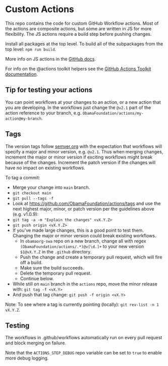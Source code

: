 # Custom Actions

This repo contains the code for custom GitHub Workflow actions. Most of the actions are
composite actions, but some are written in JS for more flexibility. The JS actions require
a build step before pushing changes.

Install all packages at the top level. To build all of the subpackages from the top level: `npm run build`.

More info on JS actions in the
[GitHub docs](https://docs.github.com/en/actions/creating-actions/creating-a-javascript-action#commit-tag-and-push-your-action-to-github).

For info on the @actions toolkit helpers see the
[GitHub Actions Toolkit documentation](https://github.com/actions/toolkit).

## Tip for testing your actions

You can point workflows at your changes to an action, or a new action that you are developing. In the workflows
just change the `@v2.1` part of the action reference to your branch, e.g. `ObamaFoundation/actions/my-action@my-branch`.

## Tags

The version tags follow [semver.org](https://semver.org/) with the expectation that workflows will specify a major and minor version,
e.g. `@v2.1`. Thus when merging changes, increment the major or minor version if exciting workflows might break because of the changes.
Increment the patch version if the changes will have no impact on existing workflows.


To tag a commit:

* Merge your change into `main` branch.
* `git checkout main`
* `git pull --tags -f`
* Look at https://github.com/ObamaFoundation/actions/tags and use the next highest major, minor, or patch version per the guidelines above (e.g. v1.0.9):
* `git tag -a -m "Explain the changes" <vX.Y.Z>`
* `git push origin <vX.Y.Z>`
* If you've made large changes, this is a good point to test them. Changing the major or minor version could break existing workflows.
  * In `obamaorg-swa` repo on a new branch, change all with regex `(ObamaFoundation/actions/.*)@v[\d.]+` to your new version `$1@vX.Y.Z` in the `.github` directory.
  * Push the change and create a temporary pull request, which will fire off a build.
  * Make sure the build succeeds.
  * Delete the temporary pull request.
  * Continue below.
* While still on `main` branch in the `actions` repo, move the minor release with: `git tag -f <vX.Y>`
* And push that tag change: `git push -f origin <vX.Y>`

Note: To see where a tag is currently pointing (locally): `git rev-list -n 1 vX.Y.Z`.

## Testing

The workflows in .github/workflows automatically run on every pull request and block merging on
failure.

Note that the `ACTIONS_STEP_DEBUG` repo variable can be set to `true` to enable more debug
logging.
